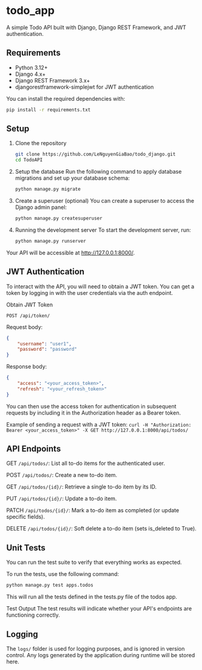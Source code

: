 # todo_app

A simple Todo API built with Django, Django REST Framework, and JWT authentication.

## Requirements

- Python 3.12+
- Django 4.x+
- Django REST Framework 3.x+
- djangorestframework-simplejwt for JWT authentication

You can install the required dependencies with:

```bash
pip install -r requirements.txt
```

## Setup
1. Clone the repository
    ```bash
    git clone https://github.com/LeNguyenGiaBao/todo_django.git
    cd TodoAPI
    ```

2. Setup the database
Run the following command to apply database migrations and set up your database schema:

    ```bash
    python manage.py migrate
    ```

3. Create a superuser (optional)
You can create a superuser to access the Django admin panel:

    ```bash
    python manage.py createsuperuser
    ```

4. Running the development server
To start the development server, run:

    ```bash
    python manage.py runserver
    ```
Your API will be accessible at http://127.0.0.1:8000/.

## JWT Authentication
To interact with the API, you will need to obtain a JWT token. You can get a token by logging in with the user credentials via the auth endpoint.

Obtain JWT Token

`POST /api/token/`

Request body:

```json
{
    "username": "user1",
    "password": "password"
}
```
Response body:

```json
{
    "access": "<your_access_token>",
    "refresh": "<your_refresh_token>"
}
```
You can then use the access token for authentication in subsequent requests by including it in the Authorization header as a Bearer token.

Example of sending a request with a JWT token:
`curl -H "Authorization: Bearer <your_access_token>" -X GET http://127.0.0.1:8000/api/todos/`

## API Endpoints
GET `/api/todos/`: List all to-do items for the authenticated user.

POST `/api/todos/`: Create a new to-do item.

GET `/api/todos/{id}/`: Retrieve a single to-do item by its ID.

PUT `/api/todos/{id}/`: Update a to-do item.

PATCH `/api/todos/{id}/`: Mark a to-do item as completed (or update specific fields).

DELETE `/api/todos/{id}/`: Soft delete a to-do item (sets is_deleted to True).


## Unit Tests
You can run the test suite to verify that everything works as expected.

To run the tests, use the following command:

```bash
python manage.py test apps.todos
```

This will run all the tests defined in the tests.py file of the todos app.

Test Output
The test results will indicate whether your API's endpoints are functioning correctly. 

## Logging
The `logs/` folder is used for logging purposes, and is ignored in version control. Any logs generated by the application during runtime will be stored here.